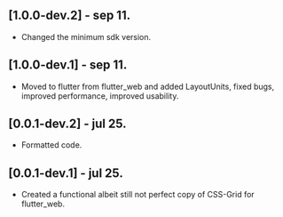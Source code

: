 ## [1.0.0-dev.2] - sep 11.

* Changed the minimum sdk version.

## [1.0.0-dev.1] - sep 11.

* Moved to flutter from flutter_web and added LayoutUnits, fixed bugs, improved performance, improved usability.

## [0.0.1-dev.2] - jul 25.

* Formatted code.

## [0.0.1-dev.1] - jul 25.

* Created a functional albeit still not perfect copy of CSS-Grid for flutter_web.